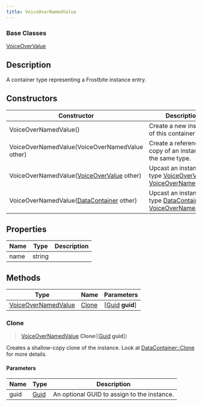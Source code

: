```yaml
---
title: VoiceOverNamedValue
---
```

### Base Classes

[VoiceOverValue](/vext/ref/fb/voiceovervalue/)

## Description

A container type representing a Frostbite instance entry.

## Constructors

| Constructor                                                                    | Description                                                                                                                   |
| ------------------------------------------------------------------------------ | ----------------------------------------------------------------------------------------------------------------------------- |
| VoiceOverNamedValue()                                                          | Create a new instance of this container type.                                                                                 |
| VoiceOverNamedValue(VoiceOverNamedValue other)                                 | Create a reference copy of an instance of the same type.                                                                      |
| VoiceOverNamedValue([VoiceOverValue](/vext/ref/fb/voiceovervalue/) other)                    | Upcast an instance of type [VoiceOverValue](/vext/ref/fb/voiceovervalue/) to [VoiceOverNamedValue](/vext/ref/fb/voiceovernamedvalue/).                    |
| VoiceOverNamedValue([DataContainer](/vext/ref/shared/class/datacontainer) other) | Upcast an instance of type [DataContainer](/vext/ref/shared/class/datacontainer) to [VoiceOverNamedValue](/vext/ref/fb/voiceovernamedvalue/). |

## Properties

| Name | Type   | Description |
| ---- | ------ | ----------- |
| name | string |             |

## Methods

| Type                                       | Name            | Parameters                                     |
| ------------------------------------------ | --------------- | ---------------------------------------------- |
| [VoiceOverNamedValue](/vext/ref/fb/voiceovernamedvalue/) | [Clone](#clone) | \[[Guid](/vext/ref/shared/class/guid) **guid**\] |

### Clone

> [VoiceOverNamedValue](/vext/ref/fb/voiceovernamedvalue/) **Clone**(\[[Guid](/vext/ref/shared/class/guid) **guid**\])

Creates a shallow-copy clone of the instance. Look at [DataContainer::Clone](/vext/ref/shared/class/datacontainer#clone) for more details.

#### Parameters

| Name | Type         | Description                                 |
| ---- | ------------ | ------------------------------------------- |
| guid | [Guid](/vext/ref/shared/class/guid/) | An optional GUID to assign to the instance. |
